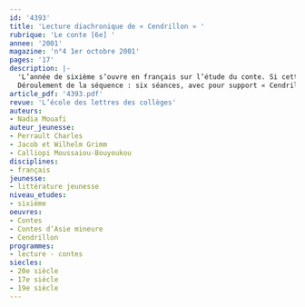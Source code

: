 ```yaml
---
id: '4393'
title: 'Lecture diachronique de « Cendrillon » '
rubrique: 'Le conte [6e] '
annee: '2001'
magazine: 'n°4 1er octobre 2001'
pages: '17'
description: |-
  'L’année de sixième s’ouvre en français sur l’étude du conte. Si cette étude doit être l’occasion de mettre en place la notion de schéma narratif et celle de personnage, elle doit aussi faire émerger la spécificité de ce genre, issu de la rencontre entre une tradition orale et un écrivain. L’objectif de cette séquence est double. Elle identifie d’abord les mécanismes de ce passage à l’écrit. Pour cela, elle examine trois versions de « Cendrillon », puis demande aux élèves d’inventer à leur tour une version de « Cendrillon » dont ils feront le récit à l’oral. Ce type de travail mené en début d’année permet de préparer l’étude détaillée d’un conte en introduisant les outils de l’analyse du texte narratif et la notion de merveilleux. Il peut aussi être l’occasion d’évoquer l’existence d’une mémoire collective et indo-européenne et, ainsi, de préparer la lecture des textes fondateurs, mais aussi celle des fables. Enfin, en articulant lecture, écriture et oral, cette séquence favorise la prise de parole rapide au sein d’une nouvelle classe.
  Déroulement de la séquence : six séances, avec pour support « Cendrillon » des « Contes d’Asie mineure », recueillis par Calliopi Moussaiou-Bouyoukou, « Cendrillon » des « Contes de ma mère l’Oye », de Perrault, « Cendrillon » des « Contes » de Grimm…'
article_pdf: '4393.pdf'
revue: 'L’école des lettres des collèges'
auteurs:
- Nadia Mouafi
auteur_jeunesse:
- Perrault Charles
- Jacob et Wilhelm Grimm
- Calliopi Moussaiou-Bouyoukou
disciplines:
- français
jeunesse:
- littérature jeunesse
niveau_etudes:
- sixième
oeuvres:
- Contes
- Contes d’Asie mineure
- Cendrillon
programmes:
- lecture - contes
siecles:
- 20e siècle
- 17e siècle
- 19e siècle
---
```

